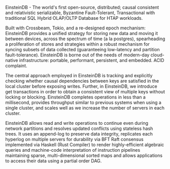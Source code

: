 
EinsteinDB - The world's first open-source, distributed; causal consistent and relativistic serializable, Byzantine Fault-Tolerant, Transactional with traditional SQL Hybrid OLAP/OLTP Database for HTAP workloads. 

Built with Crossbeam, Tokio, and a re-designed epoch mechanism: EinsteinDB provides a unified strategy for storing new data and moving it between devices, across the spectrum of time (a la postgres), spearheading a proliferation of stores and strategies within a robust mechanism for syncing subsets of data collected (guaranteeing low-latency and partition fault-tolerance). EinsteinDB is borne out of the needs of modern-day cloud-native infrastructure: portable, performant, persistent, and embedded. ACID complaint.

The central approach employed in EinsteinDB is tracking and explicitly checking whether causal dependencies between keys are satisfied in the local cluster before exposing writes. Further, in EinsteinDB, we introduce get transactions in order to obtain a consistent view of multiple keys without locking or blocking. EinsteinDB completes operations in less than a millisecond, provides throughput similar to previous systems when using a single cluster, and scales well as we increase the number of servers in each cluster.

EinsteinDB allows read and write operations to continue even during network partitions and resolves updated conflicts using stateless hash trees. It uses an append-log to preserve data integrity, replicates each hyperlog on multiple servers for durability via BFT Raft consensus implemented via Haskell (Rust Compiler) to render highly-efficient algebraic queries and machine-code interpretation of instruction pipelines maintaining sparse, multi-dimensional sorted maps and allows applications to access their data using a partial order DAG.

